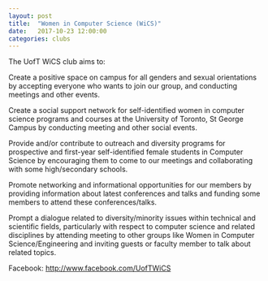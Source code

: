 ```yaml
---
layout: post
title:  "Women in Computer Science (WiCS)"
date:   2017-10-23 12:00:00
categories: clubs
---
```


The UofT WiCS club aims to:

Create a positive space on campus for all genders and sexual orientations by 
accepting everyone who wants to join our group, and conducting meetings and other 
events. 

Create a social support network for self-identified women in computer science 
programs and courses at the University of Toronto, St George Campus by conducting 
meeting and other social events. 

Provide and/or contribute to outreach and diversity programs for prospective and 
first-year self-identified female students in Computer Science by encouraging them to 
come to our meetings and collaborating with some high/secondary schools. 

Promote networking and informational opportunities for our members by providing 
information about latest conferences and talks and funding some members to attend 
these conferences/talks. 

Prompt a dialogue related to diversity/minority issues within technical and scientific 
fields, particularly with respect to computer science and related disciplines by attending 
meeting to other groups like Women in Computer Science/Engineering and inviting 
guests or faculty member to talk about related topics.

Facebook: http://www.facebook.com/UofTWiCS
